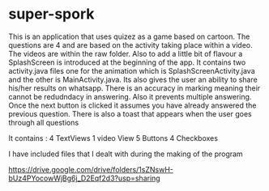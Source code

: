 # super-spork
This is an application that uses quizez as a game based on cartoon.
The questions are 4 and are based on the activity taking place within a video.
The videos are within the raw folder. Also to add a little bit of flavour a SplashScreen is introduced at the beginning of the app.
It contains two activity.java files one for the animation which is SplashScreenActivity.java and the other is MainActivity.java.
Its also gives the user an ability to share his/her results on whatsapp.
There is an accuracy in marking meaning their cannot be redudndacy in answering. Also it prevents multiple answering.
Once the next button is clicked it assumes you have already answered the previous question.
There is also a toast that appears when the user goes through all questions

It contains :
4 TextViews
1 video View
5 Buttons
4 Checkboxes

I have included files that I dealt with during the making of the program

https://drive.google.com/drive/folders/1sZNswH-bUz4PYocowWjBg6j_D2Eqf2d3?usp=sharing
